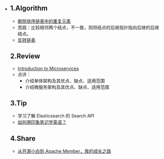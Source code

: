- ## 1.Algorithm
  - [删除排序链表中的重复元素](https://leetcode-cn.com/problems/remove-duplicates-from-sorted-list/)
  - 思路：比较相邻两个结点，不一致，则将结点的后继指针指向后继的后继结点。
  - [反转链表](https://leetcode-cn.com/problems/reverse-linked-list/)
  ## 2.Review
  - [Introduction to Microservices](https://www.nginx.com/blog/introduction-to-microservices/)
  - 点评：
      - 介绍单体架构及其优点、缺点、适用范围
      - 介绍微服务架构及其优点、缺点、适用范围
  ## 3.Tip
  - 学习了解 Elasticsearch 的 Search API
  - [如何用印象笔记学英语？](https://app.yinxiang.com/shard/s3/nl/1247474/6a546bba-e164-4948-884a-1dc62001077f)
  ## 4.Share
  - [从开源小白到 Apache Member，我的成长之路](http://mp.weixin.qq.com/s?__biz=MzUzMjUyMDQ5Mw==&mid=2247485003&idx=1&sn=c5281fea08840c517f3c10a5467471a0&chksm=fab34d09cdc4c41f0107b3e125c84f4630c02dd68d5e373c9b979a63661931ad27e243cd8d6c&mpshare=1&scene=1&srcid=&sharer_sharetime=1564987257602&sharer_shareid=af0143229171e896c4d484df3a748881#rd)
